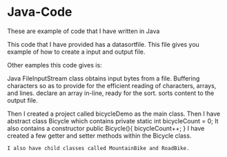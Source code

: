 # Java-Code
These are example of code that I have written in Java

This code that I have provided has a datasortfile. This file gives you example of how to create a input and output file.

Other eamples this code gives is:

Java FileInputStream class obtains input bytes from a file.
Buffering characters so as to provide for the efficient reading of characters, arrays, and lines.
declare an array in-line, ready for the sort.
sorts content to the output file.

Then I created a project called bicycleDemo as the main class. Then I have abstract class Bicycle which contains private static int bicycleCount = 0;
It also contains a constructor public Bicycle(){
        bicycleCount++;
    }
    I have created a few getter and setter methods within the Bicycle class.
    
    I also have child classes called MountainBike and RoadBike.
